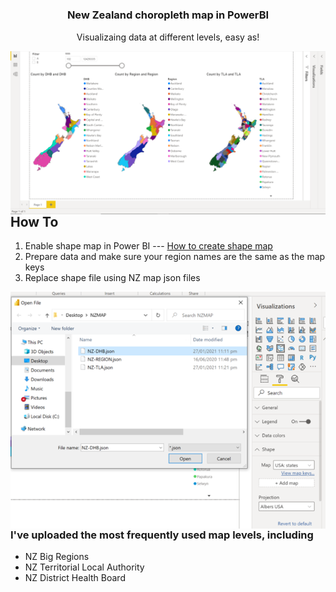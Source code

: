 # 

<h3 align="center">New Zealand choropleth map in PowerBI</h3>

  <p align="center">
    Visualizaing data at different levels, easy as!
    <br />

<img src="IMG/map.png"
     alt="map"
     style="float: left; margin-right: 10px;" />
     
## How To
1. Enable shape map in Power BI --- [How to create shape map](https://docs.microsoft.com/en-us/power-bi/visuals/desktop-shape-map) 
2. Prepare data and make sure your region names are the same as the map keys 
3. Replace shape file using NZ map json files

<img src="IMG/load.png"
     alt="map"
     style="float: left; margin-right: 10px;" />
### I've uploaded the most frequently used map levels, including
- NZ Big Regions
- NZ Territorial Local Authority
- NZ District Health Board

